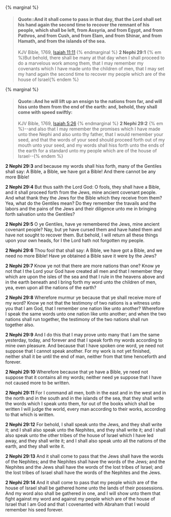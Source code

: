 {% marginal %}
> #### Quote::And it shall come to pass in that day, that the Lord shall set his hand again the second time to recover the remnant of his people, which shall be left, from Assyria, and from Egypt, and from Pathros, and from Cush, and from Elam, and from Shinar, and from Hamath, and from the islands of the sea.
> KJV Bible, 1769, [Isaiah 11:11](http://www.kingjamesbibleonline.org/Isaiah-Chapter-11/)
{% endmarginal %}
**2 Nephi 29:1** {% em %}But behold, there shall be many at that day when I shall proceed to do a marvelous work among them, that I may remember my covenants which I have made unto the children of men, that I may set my hand again the second time to recover my people which are of the house of Israel{% endem %}

{% marginal %}
> #### Quote::And he will lift up an ensign to the nations from far, and will hiss unto them from the end of the earth: and, behold, they shall come with speed swiftly:
> KJV Bible, 1769, [Isaiah 5:26](http://www.kingjamesbibleonline.org/Isaiah-Chapter-5/)
{% endmarginal %}
**2 Nephi 29:2** {% em %}--and also that I may remember the promises which I have made unto thee Nephi and also unto thy father, that I would remember your seed, and that the words of your seed should proceed forth out of my mouth unto your seed, and my words shall hiss forth unto the ends of the earth for a standard unto my people which are of the house of Israel--{% endem %}

**2 Nephi 29:3** and because my words shall hiss forth, many of the Gentiles shall say: A Bible, a Bible, we have got a Bible! And there cannot be any more Bible!

**2 Nephi 29:4** But thus saith the Lord God: O fools, they shall have a Bible, and it shall proceed forth from the Jews, mine ancient covenant people. And what thank they the Jews for the Bible which they receive from them? Yea, what do the Gentiles mean? Do they remember the travails and the labors and the pains of the Jews and their diligence unto me in bringing forth salvation unto the Gentiles?

**2 Nephi 29:5** O ye Gentiles, have ye remembered the Jews, mine ancient covenant people? Nay, but ye have cursed them and have hated them and have not sought to recover them. But behold, I will return all these things upon your own heads, for I the Lord hath not forgotten my people.

**2 Nephi 29:6** Thou fool that shall say: A Bible, we have got a Bible, and we need no more Bible! Have ye obtained a Bible save it were by the Jews?

**2 Nephi 29:7** Know ye not that there are more nations than one? Know ye not that I the Lord your God have created all men and that I remember they which are upon the isles of the sea and that I rule in the heavens above and in the earth beneath and I bring forth my word unto the children of men, yea, even upon all the nations of the earth?

**2 Nephi 29:8** Wherefore murmur ye because that ye shall receive more of my word? Know ye not that the testimony of two nations is a witness unto you that I am God, that I remember one nation like unto another? Wherefore I speak the same words unto one nation like unto another; and when the two nations shall run together, the testimony of the two nations shall run together also.

**2 Nephi 29:9** And I do this that I may prove unto many that I am the same yesterday, today, and forever and that I speak forth my words according to mine own pleasure. And because that I have spoken one word, ye need not suppose that I cannot speak another. For my work is not yet finished, neither shall it be until the end of man, neither from that time henceforth and forever.

**2 Nephi 29:10** Wherefore because that ye have a Bible, ye need not suppose that it contains all my words; neither need ye suppose that I have not caused more to be written.

**2 Nephi 29:11** For I command all men, both in the east and in the west and in the north and in the south and in the islands of the sea, that they shall write the words which I speak unto them, for out of the books which shall be written I will judge the world, every man according to their works, according to that which is written.

**2 Nephi 29:12** For behold, I shall speak unto the Jews, and they shall write it; and I shall also speak unto the Nephites, and they shall write it; and I shall also speak unto the other tribes of the house of Israel which I have led away, and they shall write it; and I shall also speak unto all the nations of the earth, and they shall write it.

**2 Nephi 29:13** And it shall come to pass that the Jews shall have the words of the Nephites; and the Nephites shall have the words of the Jews; and the Nephites and the Jews shall have the words of the lost tribes of Israel; and the lost tribes of Israel shall have the words of the Nephites and the Jews.

**2 Nephi 29:14** And it shall come to pass that my people which are of the house of Israel shall be gathered home unto the lands of their possessions. And my word also shall be gathered in one, and I will show unto them that fight against my word and against my people which are of the house of Israel that I am God and that I covenanted with Abraham that I would remember his seed forever.

